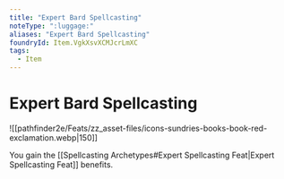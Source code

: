 ```yaml
---
title: "Expert Bard Spellcasting"
noteType: ":luggage:"
aliases: "Expert Bard Spellcasting"
foundryId: Item.VgkXsvXCMJcrLmXC
tags:
  - Item
---
```


# Expert Bard Spellcasting
![[pathfinder2e/Feats/zz_asset-files/icons-sundries-books-book-red-exclamation.webp|150]]

You gain the [[Spellcasting Archetypes#Expert Spellcasting Feat|Expert Spellcasting Feat]] benefits.
